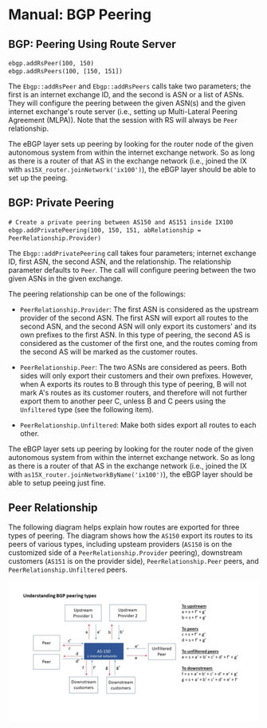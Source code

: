 # Manual: BGP Peering

<a name="bgp-rs-peering"></a>
## BGP: Peering Using Route Server

```
ebgp.addRsPeer(100, 150)
ebgp.addRsPeers(100, [150, 151])
```

The `Ebgp::addRsPeer` and `Ebgp::addRsPeers` calls take two parameters; the first is an internet
exchange ID, and the second is ASN or a list of ASNs. 
They will configure the peering between the
given ASN(s) and the given internet exchange's route server (i.e., setting up
Multi-Lateral Peering Agreement (MLPA)). Note that the session with RS will
always be `Peer` relationship.

The eBGP layer sets up peering by looking for the router node of the given
autonomous system from within the internet exchange network. So as long as
there is a router of that AS in the exchange network (i.e., joined the IX with
`as15X_router.joinNetwork('ix100')`), the eBGP layer should be able to set up
the peeing.


<a name="bgp-private-peering"></a>
## BGP: Private Peering

```
# Create a private peering between AS150 and AS151 inside IX100
ebgp.addPrivatePeering(100, 150, 151, abRelationship = PeerRelationship.Provider)
```

The `Ebgp::addPrivatePeering` call takes four parameters; internet exchange ID,
first ASN, the second ASN, and the relationship. The relationship parameter
defaults to `Peer`. The call will configure peering between the two given ASNs
in the given exchange. 

The peering relationship can be one of the followings:

- `PeerRelationship.Provider`: The first ASN is considered as the upstream
  provider of the second ASN. The first ASN will export all routes to the
  second ASN, and the second ASN will only export its customers' and its own
  prefixes to the first ASN. In this type of peering, the second AS is considered
  as the customer of the first one, and the routes coming from the second AS
  will be marked as the customer routes. 

- `PeerRelationship.Peer`: The two ASNs are considered as peers. Both sides
  will only export their customers and their own prefixes. However, when A exports 
  its routes to B through this type of peering, B will not mark A's routes 
  as its customer routers, and therefore will not further export them to 
  another peer C, unless B and C peers using the `Unfiltered` type (see the following item). 

- `PeerRelationship.Unfiltered`: Make both sides export all routes to each other.


The eBGP layer sets up peering by looking for the router node of the given
autonomous system from within the internet exchange network. So as long as
there is a router of that AS in the exchange network (i.e., joined the IX with
`as15X_router.joinNetworkByName('ix100')`), the eBGP layer should be able to
setup peeing just fine.

  
<a name="peer-relationship"></a>
## Peer Relationship

The following diagram helps explain how routes are exported for three types of peering. The diagram shows how the `AS150` export its routes to its peers of various types, 
including upsteam providers (`AS150` is on the customized side of a `PeerRelationship.Provider` peering), 
downstream customers (`AS151` is on the provider side), `PeerRelationship.Peer` peers,
and `PeerRelationship.Unfiltered` peers.

![BGP peering relationship](./Figs/peering_relationship.jpg)




